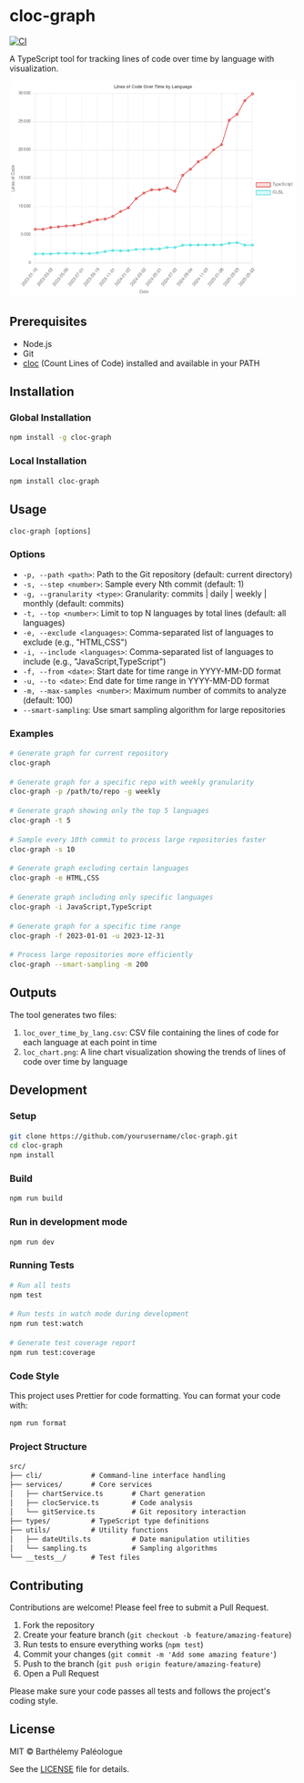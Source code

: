 # cloc-graph

[![CI](https://github.com/BarthPaleologue/cloc-graph/actions/workflows/ci.yml/badge.svg)](https://github.com/BarthPaleologue/cloc-graph/actions/workflows/ci.yml)

A TypeScript tool for tracking lines of code over time by language with visualization.

![Lines of Code Chart Example](loc_chart-1.png)

## Prerequisites

- Node.js
- Git
- [cloc](https://github.com/AlDanial/cloc) (Count Lines of Code) installed and available in your PATH

## Installation

### Global Installation

```bash
npm install -g cloc-graph
```

### Local Installation

```bash
npm install cloc-graph
```

## Usage

```
cloc-graph [options]
```

### Options

- `-p, --path <path>`: Path to the Git repository (default: current directory)
- `-s, --step <number>`: Sample every Nth commit (default: 1)
- `-g, --granularity <type>`: Granularity: commits | daily | weekly | monthly (default: commits)
- `-t, --top <number>`: Limit to top N languages by total lines (default: all languages)
- `-e, --exclude <languages>`: Comma-separated list of languages to exclude (e.g., "HTML,CSS")
- `-i, --include <languages>`: Comma-separated list of languages to include (e.g., "JavaScript,TypeScript")
- `-f, --from <date>`: Start date for time range in YYYY-MM-DD format
- `-u, --to <date>`: End date for time range in YYYY-MM-DD format
- `-m, --max-samples <number>`: Maximum number of commits to analyze (default: 100)
- `--smart-sampling`: Use smart sampling algorithm for large repositories

### Examples

```bash
# Generate graph for current repository
cloc-graph

# Generate graph for a specific repo with weekly granularity
cloc-graph -p /path/to/repo -g weekly

# Generate graph showing only the top 5 languages
cloc-graph -t 5

# Sample every 10th commit to process large repositories faster
cloc-graph -s 10

# Generate graph excluding certain languages
cloc-graph -e HTML,CSS

# Generate graph including only specific languages
cloc-graph -i JavaScript,TypeScript

# Generate graph for a specific time range
cloc-graph -f 2023-01-01 -u 2023-12-31

# Process large repositories more efficiently
cloc-graph --smart-sampling -m 200
```

## Outputs

The tool generates two files:

1. `loc_over_time_by_lang.csv`: CSV file containing the lines of code for each language at each point in time
2. `loc_chart.png`: A line chart visualization showing the trends of lines of code over time by language

## Development

### Setup

```bash
git clone https://github.com/yourusername/cloc-graph.git
cd cloc-graph
npm install
```

### Build

```bash
npm run build
```

### Run in development mode

```bash
npm run dev
```

### Running Tests

```bash
# Run all tests
npm test

# Run tests in watch mode during development
npm run test:watch

# Generate test coverage report
npm run test:coverage
```

### Code Style

This project uses Prettier for code formatting. You can format your code with:

```bash
npm run format
```

### Project Structure

```
src/
├── cli/            # Command-line interface handling
├── services/       # Core services
│   ├── chartService.ts       # Chart generation
│   ├── clocService.ts        # Code analysis
│   └── gitService.ts         # Git repository interaction
├── types/          # TypeScript type definitions
├── utils/          # Utility functions
│   ├── dateUtils.ts          # Date manipulation utilities
│   └── sampling.ts           # Sampling algorithms
└── __tests__/      # Test files
```

## Contributing

Contributions are welcome! Please feel free to submit a Pull Request.

1. Fork the repository
2. Create your feature branch (`git checkout -b feature/amazing-feature`)
3. Run tests to ensure everything works (`npm test`)
4. Commit your changes (`git commit -m 'Add some amazing feature'`)
5. Push to the branch (`git push origin feature/amazing-feature`)
6. Open a Pull Request

Please make sure your code passes all tests and follows the project's coding style.

## License

MIT © Barthélemy Paléologue

See the [LICENSE](LICENSE) file for details.